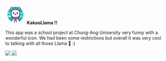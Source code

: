 <p align="left">
  <img src="./assets/icons/kakaollama_logo_rounded.png" alt="KakaoLlama" width="64"/>
  <strong>KakaoLlama !!</strong>
</p>

This app was a school project at Chung-Ang University very funny with a wonderful icon. We had been some restrictions but overall it was very cool to talking with all those Llama 🦙 :)

<img src="./README/demo_part_I.gif" width="230" controls preload></img>
<img src="./README/demo_part_II.gif" width="230" controls preload></img>
